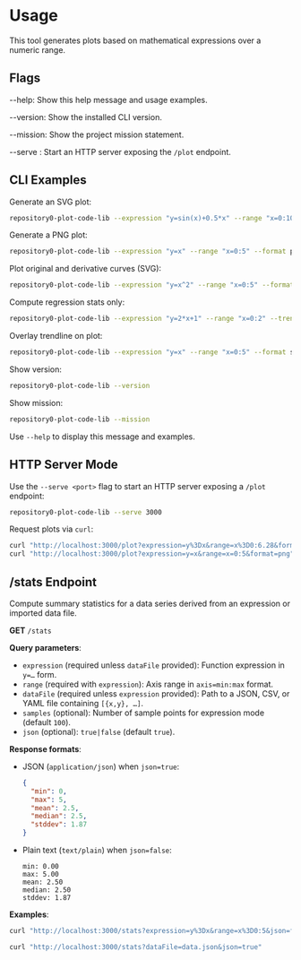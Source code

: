 # Usage

This tool generates plots based on mathematical expressions over a numeric range.

## Flags

--help: Show this help message and usage examples.

--version: Show the installed CLI version.

--mission: Show the project mission statement.

--serve <port>: Start an HTTP server exposing the `/plot` endpoint.

## CLI Examples

Generate an SVG plot:
```sh
repository0-plot-code-lib --expression "y=sin(x)+0.5*x" --range "x=0:10" --format svg --output plot.svg
```

Generate a PNG plot:
```sh
repository0-plot-code-lib --expression "y=x" --range "x=0:5" --format png --output plot.png
```

Plot original and derivative curves (SVG):
```sh
repository0-plot-code-lib --expression "y=x^2" --range "x=0:5" --format svg --output plot.svg --derivative true
```

Compute regression stats only:
```sh
repository0-plot-code-lib --expression "y=2*x+1" --range "x=0:2" --trendline-stats true
```

Overlay trendline on plot:
```sh
repository0-plot-code-lib --expression "y=x" --range "x=0:5" --format svg --output plot.svg --overlay-trendline true
```

Show version:
```sh
repository0-plot-code-lib --version
```

Show mission:
```sh
repository0-plot-code-lib --mission
```

Use `--help` to display this message and examples.

## HTTP Server Mode

Use the `--serve <port>` flag to start an HTTP server exposing a `/plot` endpoint:

```sh
repository0-plot-code-lib --serve 3000
```

Request plots via `curl`:

```sh
curl "http://localhost:3000/plot?expression=y%3Dx&range=x%3D0:6.28&format=svg"
curl "http://localhost:3000/plot?expression=y=x&range=x=0:5&format=png" --output plot.png
```

## /stats Endpoint

Compute summary statistics for a data series derived from an expression or imported data file.

**GET** `/stats`

**Query parameters**:
- `expression` (required unless `dataFile` provided): Function expression in `y=…` form.
- `range` (required with `expression`): Axis range in `axis=min:max` format.
- `dataFile` (required unless `expression` provided): Path to a JSON, CSV, or YAML file containing `[{x,y}, …]`.
- `samples` (optional): Number of sample points for expression mode (default `100`).
- `json` (optional): `true|false` (default `true`).

**Response formats**:
- JSON (`application/json`) when `json=true`:
  ```json
  {
    "min": 0,
    "max": 5,
    "mean": 2.5,
    "median": 2.5,
    "stddev": 1.87
  }
  ```
- Plain text (`text/plain`) when `json=false`:
  ```text
  min: 0.00
  max: 5.00
  mean: 2.50
  median: 2.50
  stddev: 1.87
  ```

**Examples**:
```sh
curl "http://localhost:3000/stats?expression=y%3Dx&range=x%3D0:5&json=false"
```
```sh
curl "http://localhost:3000/stats?dataFile=data.json&json=true"
```
